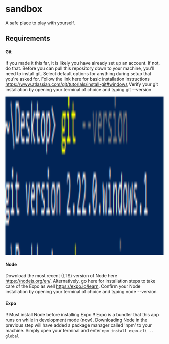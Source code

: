 # sandbox
A safe place to play with yourself.

## Requirements

#### Git
If you made it this far, it is likely you have already set up an account. If not, do that. 
Before you can pull this repository down to your machine, you'll need to install git. Select default
options for anything during setup that you're asked for. Follow the link here for basic installation
instructions https://www.atlassian.com/git/tutorials/install-git#windows
Verify your git installation by opening your terminal of choice and typing git --version
<p>
<img width="800" height="500" src="./git.png">
</p>


#### Node
Download the most recent (LTS) version of Node here https://nodejs.org/en/.
Alternatively, go here for installation steps to take care of the Expo as well https://expo.io/learn.
Confirm your Node installation by opening your terminal of choice and typing node --version

#### Expo
!! Must install Node before installing Expo !!
Expo is a bundler that this app runs on while in development mode (now). Downloading Node in the previous step 
will have added a package manager called 'npm' to your machine. Simply open your terminal and enter `npm install expo-cli --global`
